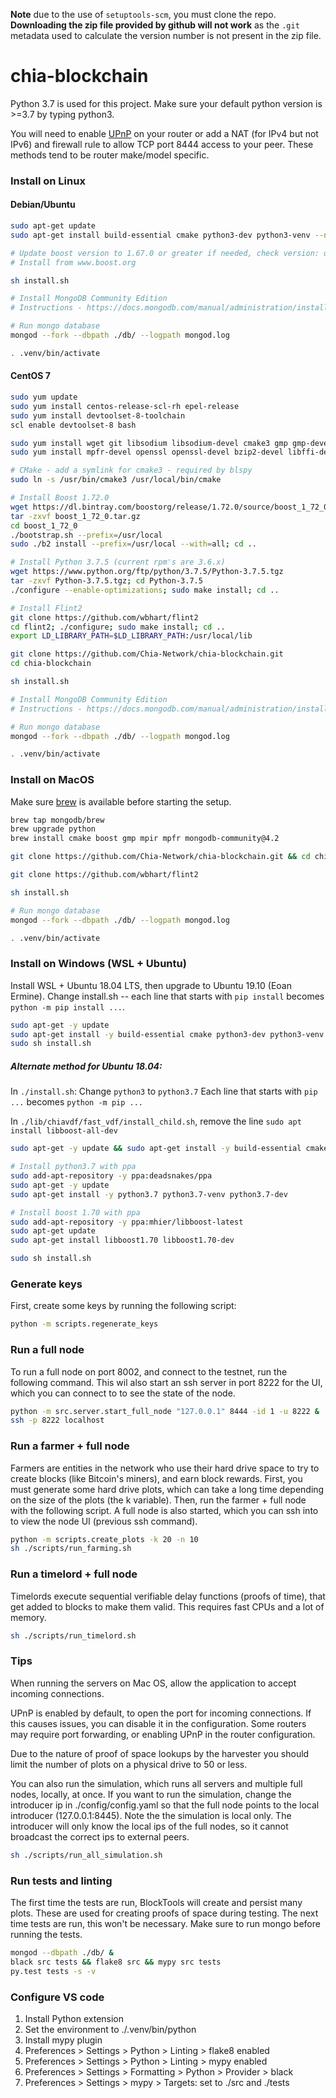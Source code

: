**Note** due to the use of `setuptools-scm`, you must clone the repo.
**Downloading the zip file provided by github will not work** as the `.git` metadata used to calculate the
version number is not present in the zip file.

# chia-blockchain
Python 3.7 is used for this project. Make sure your default python version is >=3.7 by typing python3. 

You will need to enable [UPnP](https://www.homenethowto.com/ports-and-nat/upnp-automatic-port-forward/) on your router or add a NAT (for IPv4 but not IPv6) and firewall rule to allow TCP port 8444 access to your peer. These methods tend to be router make/model specific.

### Install on Linux

#### Debian/Ubuntu

```bash
sudo apt-get update
sudo apt-get install build-essential cmake python3-dev python3-venv --no-install-recommends

# Update boost version to 1.67.0 or greater if needed, check version: dpkg -s libboost-dev | grep 'Version'
# Install from www.boost.org

sh install.sh

# Install MongoDB Community Edition
# Instructions - https://docs.mongodb.com/manual/administration/install-on-linux/

# Run mongo database
mongod --fork --dbpath ./db/ --logpath mongod.log

. .venv/bin/activate
```
#### CentOS 7

```bash
sudo yum update
sudo yum install centos-release-scl-rh epel-release
sudo yum install devtoolset-8-toolchain
scl enable devtoolset-8 bash

sudo yum install wget git libsodium libsodium-devel cmake3 gmp gmp-devel
sudo yum install mpfr-devel openssl openssl-devel bzip2-devel libffi-devel

# CMake - add a symlink for cmake3 - required by blspy
sudo ln -s /usr/bin/cmake3 /usr/local/bin/cmake

# Install Boost 1.72.0
wget https://dl.bintray.com/boostorg/release/1.72.0/source/boost_1_72_0.tar.gz
tar -zxvf boost_1_72_0.tar.gz
cd boost_1_72_0
./bootstrap.sh --prefix=/usr/local
sudo ./b2 install --prefix=/usr/local --with=all; cd ..

# Install Python 3.7.5 (current rpm's are 3.6.x)
wget https://www.python.org/ftp/python/3.7.5/Python-3.7.5.tgz
tar -zxvf Python-3.7.5.tgz; cd Python-3.7.5
./configure --enable-optimizations; sudo make install; cd ..

# Install Flint2
git clone https://github.com/wbhart/flint2
cd flint2; ./configure; sudo make install; cd ..
export LD_LIBRARY_PATH=$LD_LIBRARY_PATH:/usr/local/lib

git clone https://github.com/Chia-Network/chia-blockchain.git
cd chia-blockchain

sh install.sh

# Install MongoDB Community Edition
# Instructions - https://docs.mongodb.com/manual/administration/install-on-linux/

# Run mongo database
mongod --fork --dbpath ./db/ --logpath mongod.log

. .venv/bin/activate
```

### Install on MacOS
Make sure [brew](https://brew.sh/) is available before starting the setup.
```bash
brew tap mongodb/brew
brew upgrade python
brew install cmake boost gmp mpir mpfr mongodb-community@4.2

git clone https://github.com/Chia-Network/chia-blockchain.git && cd chia-blockchain

git clone https://github.com/wbhart/flint2

sh install.sh

# Run mongo database
mongod --fork --dbpath ./db/ --logpath mongod.log

. .venv/bin/activate
```

### Install on Windows (WSL + Ubuntu)
Install WSL + Ubuntu 18.04 LTS, then upgrade to Ubuntu 19.10 (Eoan Ermine).
Change install.sh -- each line that starts with `pip install` becomes `python -m pip install ...`.

```bash
sudo apt-get -y update
sudo apt-get install -y build-essential cmake python3-dev python3-venv mongodb software-properties-common --no-install-recommends
sudo sh install.sh
```

##### Alternate method for Ubuntu 18.04:
In `./install.sh`:
Change `python3` to `python3.7`
Each line that starts with `pip ...` becomes `python -m pip ...`

In `./lib/chiavdf/fast_vdf/install_child.sh`, remove the line `sudo apt install libboost-all-dev`

```bash
sudo apt-get -y update && sudo apt-get install -y build-essential cmake python3-dev python3-venv mongodb software-properties-common --no-install-recommends

# Install python3.7 with ppa
sudo add-apt-repository -y ppa:deadsnakes/ppa
sudo apt-get -y update
sudo apt-get install -y python3.7 python3.7-venv python3.7-dev

# Install boost 1.70 with ppa
sudo add-apt-repository -y ppa:mhier/libboost-latest
sudo apt-get update
sudo apt-get install libboost1.70 libboost1.70-dev

sudo sh install.sh
```

### Generate keys
First, create some keys by running the following script:
```bash
python -m scripts.regenerate_keys
```

### Run a full node
To run a full node on port 8002, and connect to the testnet, run the following command.
This wil also start an ssh server in port 8222 for the UI, which you can connect to
to see the state of the node.
```bash
python -m src.server.start_full_node "127.0.0.1" 8444 -id 1 -u 8222 &
ssh -p 8222 localhost
```

### Run a farmer + full node
Farmers are entities in the network who use their hard drive space to try to create
blocks (like Bitcoin's miners), and earn block rewards. First, you must generate some hard drive plots, which
can take a long time depending on the size of the plots (the k variable). Then, run the farmer + full node with
the following script. A full node is also started, which you can ssh into to view the node UI (previous ssh command).
```bash
python -m scripts.create_plots -k 20 -n 10
sh ./scripts/run_farming.sh
```

### Run a timelord + full node
Timelords execute sequential verifiable delay functions (proofs of time), that get added to
blocks to make them valid. This requires fast CPUs and a lot of memory.
```bash
sh ./scripts/run_timelord.sh
```

### Tips
When running the servers on Mac OS, allow the application to accept incoming connections.

UPnP is enabled by default, to open the port for incoming connections. If this causes issues, you can disable it in the configuration. Some routers may require port forwarding, or enabling UPnP in the router configuration.

Due to the nature of proof of space lookups by the harvester you should limit the number of plots on a physical drive to 50 or less.

You can also run the simulation, which runs all servers and multiple full nodes, locally, at once.
If you want to run the simulation, change the introducer ip in ./config/config.yaml so that the full node points to the local introducer (127.0.0.1:8445).
Note the the simulation is local only.
The introducer will only know the local ips of the full nodes, so it cannot broadcast the correct ips to external peers.

```bash
sh ./scripts/run_all_simulation.sh
```

### Run tests and linting
The first time the tests are run, BlockTools will create and persist many plots. These are used for creating
proofs of space during testing. The next time tests are run, this won't be necessary.
Make sure to run mongo before running the tests.
```bash
mongod --dbpath ./db/ &
black src tests && flake8 src && mypy src tests
py.test tests -s -v
```


### Configure VS code
1. Install Python extension
2. Set the environment to ./.venv/bin/python
3. Install mypy plugin
4. Preferences > Settings > Python > Linting > flake8 enabled
5. Preferences > Settings > Python > Linting > mypy enabled
7. Preferences > Settings > Formatting > Python > Provider > black
6. Preferences > Settings > mypy > Targets: set to ./src and ./tests

